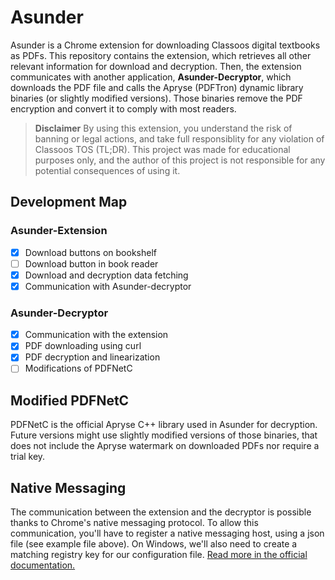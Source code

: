 # Asunder

Asunder is a Chrome extension for downloading Classoos digital textbooks as PDFs.
This repository contains the extension, which retrieves all other relevant information for
download and decryption. Then, the extension communicates with another application,
**Asunder-Decryptor**, which downloads the PDF file and calls the Apryse (PDFTron) dynamic
library binaries (or slightly modified versions). Those binaries remove the PDF
encryption and convert it to comply with most readers.

> **Disclaimer**
> By using this extension, you understand the risk of banning or legal actions, and take full
> responsiblity for any violation of Classoos TOS (TL;DR). This project was made for educational
> purposes only, and the author of this project is not responsible for any potential consequences
> of using it.

## Development Map
### Asunder-Extension
- [x] Download buttons on bookshelf
- [ ] Download button in book reader
- [x] Download and decryption data fetching
- [x] Communication with Asunder-decryptor

### Asunder-Decryptor
- [x] Communication with the extension
- [x] PDF downloading using curl
- [x] PDF decryption and linearization
- [ ] Modifications of PDFNetC

## Modified PDFNetC
PDFNetC is the official Apryse C++ library used in Asunder for decryption.
Future versions might use slightly modified versions of those binaries, that
does not include the Apryse watermark on downloaded PDFs nor require a trial key.

## Native Messaging
The communication between the extension and the decryptor is possible thanks to 
Chrome's native messaging protocol. To allow this communication, you'll have to 
register a native messaging host, using a json file (see example file above). 
On Windows, we'll also need to create a matching registry key for our 
configuration file. 
[Read more in the official documentation.](https://developer.chrome.com/docs/apps/nativeMessaging/)
